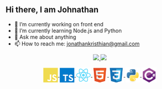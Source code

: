 ## Hi there, I am Johnathan 



- 🔭 I’m currently working on front end 
- 🌱 I’m currently learning Node.js and Python
- 💬 Ask me about anything
- 📫 How to reach me: jonathankristhian@gmail.com 




<div align="center">
  <a href="https://github.com/johnkrist">
  <img height="180em" src="https://github-readme-stats.vercel.app/api?username=johnkrist&show_icons=true&theme=dark&include_all_commits=true&count_private=true"/>
  <img height="180em" src="https://github-readme-stats.vercel.app/api/top-langs/?username=johnkrist&layout=compact&langs_count=7&theme=dark"/>
</div>
<div align="center" style="display:flex, flex_direction:column"><br>
  <img align="center" alt="jk-Js" height="40" width="40" src="https://raw.githubusercontent.com/devicons/devicon/master/icons/javascript/javascript-plain.svg">
  <img align="center" alt="jk-Ts" height="40" width="40" src="https://raw.githubusercontent.com/devicons/devicon/master/icons/typescript/typescript-plain.svg">
  <img align="center" alt="jk-React" height="40" width="40" src="https://raw.githubusercontent.com/devicons/devicon/master/icons/react/react-original.svg">
  <img align="center" alt="jk-HTML" height="40" width="40" src="https://raw.githubusercontent.com/devicons/devicon/master/icons/html5/html5-original.svg">
  <img align="center" alt="jk-CSS" height="40" width="40" src="https://raw.githubusercontent.com/devicons/devicon/master/icons/css3/css3-original.svg">
  <img align="center" alt="jk-Python" height="40" width="40" src="https://raw.githubusercontent.com/devicons/devicon/master/icons/python/python-original.svg">
  <img align="center" alt="jk-Csharp" height="40" width="40" src="https://raw.githubusercontent.com/devicons/devicon/master/icons/csharp/csharp-original.svg">
</div>
